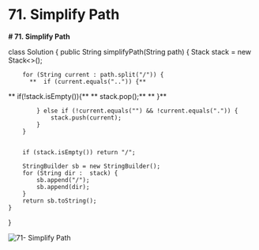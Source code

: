 # 71. Simplify Path

**# 71. Simplify Path**

 class Solution {
    public String simplifyPath(String path) {
        Stack<String> stack = new Stack<>();
        
        for (String current : path.split("/")) {
          **  if (current.equals("..")) {**
**                if(!stack.isEmpty()){**
**                    stack.pop();**
**                }**

            } else if (!current.equals("") && !current.equals(".")) {
                stack.push(current);
            }
        }
        
        
        if (stack.isEmpty()) return "/";
        
        StringBuilder sb = new StringBuilder();
        for (String dir :  stack) {
            sb.append("/");
            sb.append(dir);
        }
        return sb.toString();
    }
}

![71- Simplify Path](images/71- Simplify%20Path.png)

